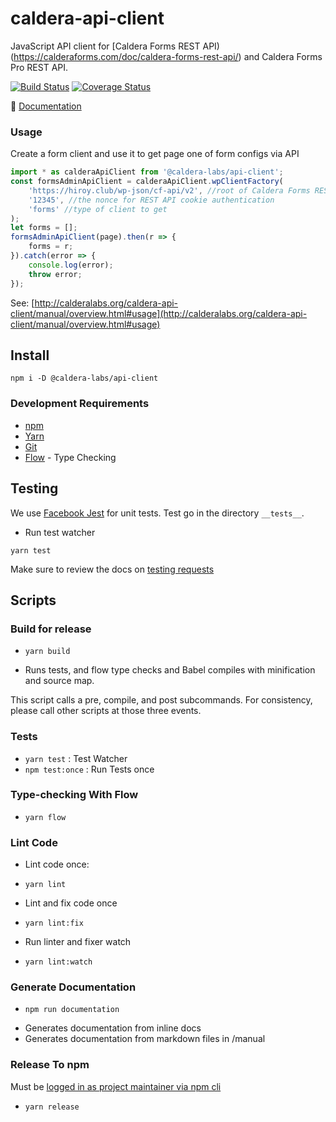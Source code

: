 # caldera-api-client
JavaScript API client for [Caldera Forms REST API)(https://calderaforms.com/doc/caldera-forms-rest-api/) and Caldera Forms Pro REST API.

[![Build Status](https://travis-ci.org/calderawp/caldera-api-client.svg?branch=master)](https://travis-ci.org/calderawp/caldera-api-client)
[![Coverage Status](https://coveralls.io/repos/github/calderawp/caldera-api-client/badge.svg?branch=master)](https://coveralls.io/github/calderawp/caldera-api-client?branch=master)

🌋 [Documentation](http://calderalabs.org/caldera-api-client/)

### Usage
Create a form client and use it to get page one of form configs via API
```js
import * as calderaApiClient from '@caldera-labs/api-client';
const formsAdminApiClient = calderaApiClient.wpClientFactory(
	'https://hiroy.club/wp-json/cf-api/v2', //root of Caldera Forms REST API namepace
    '12345', //the nonce for REST API cookie authentication
    'forms' //type of client to get
);
let forms = [];
formsAdminApiClient(page).then(r => {
	forms = r;
}).catch(error => {
	console.log(error);
	throw error;
});
```


See: [http://calderalabs.org/caldera-api-client/manual/overview.html#usage](http://calderalabs.org/caldera-api-client/manual/overview.html#usage)

## Install
`npm i -D @caldera-labs/api-client`

### Development Requirements
* [npm](https://www.npmjs.com/get-npm)
* [Yarn](https://yarnpkg.com/lang/en/docs/install/#mac-stable)
* [Git]()
* [Flow](https://flow.org/en/docs/install/) - Type Checking


## Testing

We use [Facebook Jest](https://facebook.github.io/jest/) for unit tests. Test go in the directory `__tests__`.

* Run test watcher
```
yarn test
```

Make sure to review the docs on [testing requests](http://calderalabs.org/caldera-api-client/manual/overview.html#mocking-requests)

## Scripts

### Build for release
* `yarn build`
- Runs tests, and flow type checks and Babel compiles with minification and source map.

This script calls a pre, compile, and post subcommands.  For consistency, please call other scripts at those three events.

### Tests
* `yarn test` : Test Watcher
* `npm test:once` : Run Tests once

### Type-checking With Flow
* `yarn flow`

### Lint Code
* Lint code once:
- `yarn lint`
* Lint and fix code once
- `yarn lint:fix`
* Run linter and fixer watch
- `yarn lint:watch`

### Generate Documentation
* `npm run documentation`
- Generates documentation from inline docs
- Generates documentation from markdown files in /manual

### Release To npm
Must be [logged in as project maintainer via npm cli](https://docs.npmjs.com/cli/adduser)

* `yarn release`